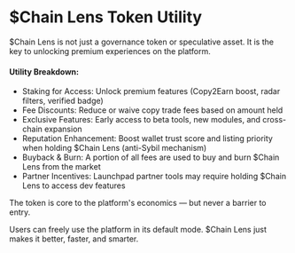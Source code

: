# $Chain Lens Token Utility

$Chain Lens is not just a governance token or speculative asset. It is the key to unlocking premium experiences on the platform.

#### Utility Breakdown:
- Staking for Access: Unlock premium features (Copy2Earn boost, radar filters, verified badge)
- Fee Discounts: Reduce or waive copy trade fees based on amount held
- Exclusive Features: Early access to beta tools, new modules, and cross-chain expansion
- Reputation Enhancement: Boost wallet trust score and listing priority when holding $Chain Lens (anti-Sybil mechanism)
- Buyback & Burn: A portion of all fees are used to buy and burn $Chain Lens from the market
- Partner Incentives: Launchpad partner tools may require holding $Chain Lens to access dev features

The token is core to the platform's economics — but never a barrier to entry.

Users can freely use the platform in its default mode. $Chain Lens just makes it better, faster, and smarter.
